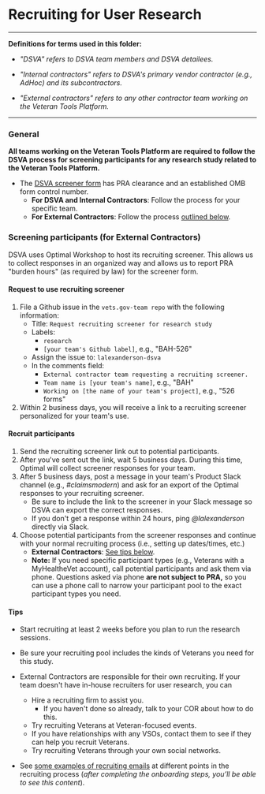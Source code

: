 # Recruiting for User Research

<hr>

**Definitions for terms used in this folder:**

* *"DSVA" refers to DSVA team members and DSVA detailees.*

* *"Internal contractors" refers to DSVA's primary vendor contractor (e.g., AdHoc) and its subcontractors.*

* *"External contractors" refers to any other contractor team working on the Veteran Tools Platform.*

<hr>


### General

**All teams working on the Veteran Tools Platform are required to follow the DSVA process for screening participants for any research study related to the Veteran Tools Platform.** 

* The <a href="https://github.com/department-of-veterans-affairs/vets.gov-team/blob/master/Work%20Practices/Research/Request%20or%20Do%20Research/PRA%20and%20Recruiting/PRA/Screener%20Questionnaire%202900-0770/Digital%20Service%20User%20Screener%20Questionnaire.docx" target="_blank">DSVA screener form</a> has PRA clearance and an established OMB form control number.
  * **For DSVA and Internal Contractors**: Follow the process for your specific team.
  * **For External Contractors**: Follow the process [outlined below](#screening-participants-for-external-contractors).


### Screening participants (for External Contractors)

DSVA uses Optimal Workshop to host its recruiting screener. This allows us to collect responses in an organized way and allows us to report PRA "burden hours" (as required by law) for the screener form.


#### Request to use recruiting screener

1. File a Github issue in the ```vets.gov-team repo``` with the following information:
    * Title: ```Request recruiting screener for research study```
    * Labels: 
      * ```research```
      * ```[your team's Github label]```, e.g., "BAH-526"
    * Assign the issue to: ```lalexanderson-dsva```
    * In the comments field: 
      * ```External contractor team requesting a recruiting screener.```
      * ```Team name is [your team's name]```, e.g., "BAH"
      * ```Working on [the name of your team's project]```, e.g., "526 forms"
1. Within 2 business days, you will receive a link to a recruiting screener personalized for your team's use.  


#### Recruit participants

1. Send the recruiting screener link out to potential participants.
1. After you've sent out the link, wait 5 business days. During this time, Optimal will collect screener responses for your team.
1. After 5 business days, post a message in your team's Product Slack channel (e.g., *#claimsmodern*) and ask for an export of the Optimal responses to your recruiting screener. 
    * Be sure to include the link to the screener in your Slack message so DSVA can export the correct responses.
    * If you don't get a response within 24 hours, ping *@lalexanderson* directly via Slack.
1. Choose potential participants from the screener responses and continue with your normal recruiting process (i.e., setting up dates/times, etc.)
    * **External Contractors**: [See tips below](#tips).
    * **Note:** If you need specific participant types (e.g., Veterans with a MyHealtheVet account), call potential participants and ask them via phone. Questions asked via phone **are not subject to PRA,** so you can use a phone call to narrow your participant pool to the exact participant types you need.


#### Tips

* Start recruiting at least 2 weeks before you plan to run the research sessions.

* Be sure your recruiting pool includes the kinds of Veterans you need for this study.

* External Contractors are responsible for their own recruiting. If your team doesn't have in-house recruiters for user research, you can

	* Hire a recruiting firm to assist you.
	  * If you haven't done so already, talk to your COR about how to do this.
	* Try recruiting Veterans at Veteran-focused events.
	* If you have relationships with any VSOs, contact them to see if they can help you recruit Veterans.
	* Try recruiting Veterans through your own social networks.

* See <a href="https://github.com/department-of-veterans-affairs/vets.gov-team/blob/master/Work%20Practices/Research/Request%20or%20Do%20Research/PRA%20and%20Recruiting/Outreachrecruiting-language-proposed.md" target="_blank">some examples of recruiting emails</a> at different points in the recruiting process (*after completing the onboarding steps, you’ll be able to see this content*).


